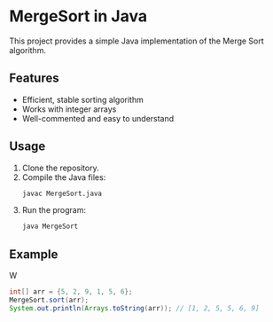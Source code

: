 # MergeSort in Java

This project provides a simple Java implementation of the Merge Sort algorithm.

## Features

- Efficient, stable sorting algorithm
- Works with integer arrays
- Well-commented and easy to understand

## Usage

1. Clone the repository.
2. Compile the Java files:
    ```sh
    javac MergeSort.java
    ```
3. Run the program:
    ```sh
    java MergeSort
    ```

## Example
W
```java
int[] arr = {5, 2, 9, 1, 5, 6};
MergeSort.sort(arr);
System.out.println(Arrays.toString(arr)); // [1, 2, 5, 5, 6, 9]
```
